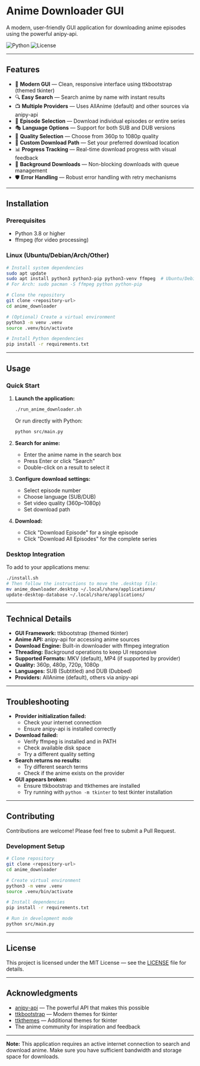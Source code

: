 # Anime Downloader GUI

A modern, user-friendly GUI application for downloading anime episodes using the powerful anipy-api.

![Python](https://img.shields.io/badge/python-v3.8+-blue.svg)
![License](https://img.shields.io/badge/license-MIT-green.svg)

---

## Features

- 🎨 **Modern GUI** — Clean, responsive interface using ttkbootstrap (themed tkinter)
- 🔍 **Easy Search** — Search anime by name with instant results
- 📺 **Multiple Providers** — Uses AllAnime (default) and other sources via anipy-api
- 🎯 **Episode Selection** — Download individual episodes or entire series
- 🎭 **Language Options** — Support for both SUB and DUB versions
- 📱 **Quality Selection** — Choose from 360p to 1080p quality
- 📁 **Custom Download Path** — Set your preferred download location
- 📊 **Progress Tracking** — Real-time download progress with visual feedback
- 🔄 **Background Downloads** — Non-blocking downloads with queue management
- 🛡️ **Error Handling** — Robust error handling with retry mechanisms

---

## Installation

### Prerequisites

- Python 3.8 or higher
- ffmpeg (for video processing)

### Linux (Ubuntu/Debian/Arch/Other)

```bash
# Install system dependencies
sudo apt update
sudo apt install python3 python3-pip python3-venv ffmpeg  # Ubuntu/Debian
# For Arch: sudo pacman -S ffmpeg python python-pip

# Clone the repository
git clone <repository-url>
cd anime_downloader

# (Optional) Create a virtual environment
python3 -m venv .venv
source .venv/bin/activate

# Install Python dependencies
pip install -r requirements.txt
```

---

## Usage

### Quick Start

1. **Launch the application:**
   ```bash
   ./run_anime_downloader.sh
   ```
   Or run directly with Python:
   ```bash
   python src/main.py
   ```

2. **Search for anime:**
   - Enter the anime name in the search box
   - Press Enter or click "Search"
   - Double-click on a result to select it

3. **Configure download settings:**
   - Select episode number
   - Choose language (SUB/DUB)
   - Set video quality (360p–1080p)
   - Set download path

4. **Download:**
   - Click "Download Episode" for a single episode
   - Click "Download All Episodes" for the complete series

### Desktop Integration

To add to your applications menu:

```bash
./install.sh
# Then follow the instructions to move the .desktop file:
mv anime_downloader.desktop ~/.local/share/applications/
update-desktop-database ~/.local/share/applications/
```

---

## Technical Details

- **GUI Framework:** ttkbootstrap (themed tkinter)
- **Anime API:** anipy-api for accessing anime sources
- **Download Engine:** Built-in downloader with ffmpeg integration
- **Threading:** Background operations to keep UI responsive
- **Supported Formats:** MKV (default), MP4 (if supported by provider)
- **Quality:** 360p, 480p, 720p, 1080p
- **Languages:** SUB (Subtitled) and DUB (Dubbed)
- **Providers:** AllAnime (default), others via anipy-api

---

## Troubleshooting

- **Provider initialization failed:**
  - Check your internet connection
  - Ensure anipy-api is installed correctly
- **Download failed:**
  - Verify ffmpeg is installed and in PATH
  - Check available disk space
  - Try a different quality setting
- **Search returns no results:**
  - Try different search terms
  - Check if the anime exists on the provider
- **GUI appears broken:**
  - Ensure ttkbootstrap and ttkthemes are installed
  - Try running with `python -m tkinter` to test tkinter installation

---

## Contributing

Contributions are welcome! Please feel free to submit a Pull Request.

### Development Setup

```bash
# Clone repository
git clone <repository-url>
cd anime_downloader

# Create virtual environment
python3 -m venv .venv
source .venv/bin/activate

# Install dependencies
pip install -r requirements.txt

# Run in development mode
python src/main.py
```

---

## License

This project is licensed under the MIT License — see the [LICENSE](LICENSE) file for details.

---

## Acknowledgments

- [anipy-api](https://github.com/sdaqo/anipy-cli) — The powerful API that makes this possible
- [ttkbootstrap](https://github.com/israel-dryer/ttkbootstrap) — Modern themes for tkinter
- [ttkthemes](https://github.com/rdbende/ttkthemes) — Additional themes for tkinter
- The anime community for inspiration and feedback

---

**Note:** This application requires an active internet connection to search and download anime. Make sure you have sufficient bandwidth and storage space for downloads.




